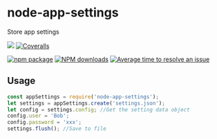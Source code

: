# node-app-settings
Store app settings

[![](https://img.shields.io/travis/woodstage/node-app-settings.svg?style=flat-square)](https://travis-ci.org/woodstage/node-app-settings)
[![Coveralls](https://img.shields.io/coveralls/woodstage/node-app-settings.svg?style=flat-square)](https://coveralls.io/github/woodstage/node-app-settings)


[![npm package](https://img.shields.io/npm/v/node-app-settings.svg?style=flat-square)](https://www.npmjs.org/package/node-app-settings)
[![NPM downloads](http://img.shields.io/npm/dm/node-app-settings.svg?style=flat-square)](https://npmjs.org/package/node-app-settings)
[![Average time to resolve an issue](http://isitmaintained.com/badge/resolution/woodstage/node-app-settings.svg)](http://isitmaintained.com/project/woodstage/node-app-settings "Average time to resolve an issue")

## Usage

```javascript
const appSettings = require('node-app-settings');
let settings = appSettings.create('settings.json');
let config = settings.config; //Get the setting data object
config.user = 'Bob';
config.password = 'xxx';
settings.flush(); //Save to file
```
